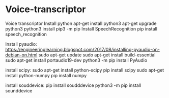 # Voice-transcriptor
Voice transcriptor
Install python
apt-get install python3
apt-get upgrade python3
python3 install pip3 -m pip
Install SpeechRecognition
pip install speech_recognition


Install pyaudio:
https://engineeringlearning.blogspot.com/2017/08/installing-pyaudio-on-debian-on.html
sudo apt-get update
sudo apt-get install build-essential
sudo apt-get install portaudio19-dev
python3 -m pip install PyAudio

install scipy:
sudo apt-get install python-scipy
pip install scipy
sudo apt-get install python-numpy
pip install numpy

install souddevice:
pip install soudddevice
python3 -m pip install sounddevice

